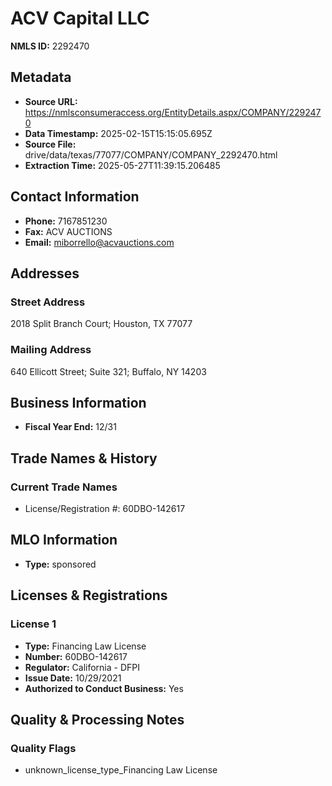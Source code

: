 # ACV Capital LLC

**NMLS ID:** 2292470

## Metadata
- **Source URL:** https://nmlsconsumeraccess.org/EntityDetails.aspx/COMPANY/2292470
- **Data Timestamp:** 2025-02-15T15:15:05.695Z
- **Source File:** drive/data/texas/77077/COMPANY/COMPANY_2292470.html
- **Extraction Time:** 2025-05-27T11:39:15.206485

## Contact Information
- **Phone:** 7167851230
- **Fax:** ACV AUCTIONS
- **Email:** miborrello@acvauctions.com

## Addresses
### Street Address
2018 Split Branch Court; Houston, TX 77077

### Mailing Address
640 Ellicott Street; Suite 321; Buffalo, NY 14203

## Business Information
- **Fiscal Year End:** 12/31

## Trade Names & History
### Current Trade Names
- License/Registration #: 60DBO-142617

## MLO Information
- **Type:** sponsored

## Licenses & Registrations

### License 1
- **Type:** Financing Law License
- **Number:** 60DBO-142617
- **Regulator:** California - DFPI
- **Issue Date:** 10/29/2021
- **Authorized to Conduct Business:** Yes

## Quality & Processing Notes
### Quality Flags
- unknown_license_type_Financing Law License
